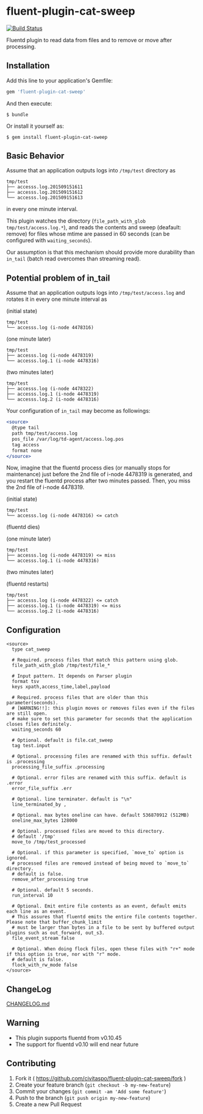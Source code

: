 # fluent-plugin-cat-sweep

[![Build Status](https://secure.travis-ci.org/civitaspo/fluent-plugin-cat-sweep.png?branch=master)](http://travis-ci.org/civitaspo/fluent-plugin-cat-sweep)

Fluentd plugin to read data from files and to remove or move after processing.

## Installation

Add this line to your application's Gemfile:

```ruby
gem 'fluent-plugin-cat-sweep'
```

And then execute:

    $ bundle

Or install it yourself as:

    $ gem install fluent-plugin-cat-sweep

## Basic Behavior

Assume that an application outputs logs into `/tmp/test` directory as

```
tmp/test
├── accesss.log.201509151611
├── accesss.log.201509151612
└── accesss.log.201509151613
```

in every one minute interval. 

This plugin watches the directory (`file_path_with_glob tmp/test/access.log.*`), and reads the contents and sweep (deafault: remove) for files whose mtime are passed in 60 seconds (can be configured with `waiting_seconds`).

Our assumption is that this mechanism should provide more durability than `in_tail` (batch read overcomes than streaming read). 

## Potential problem of in_tail

Assume that an application outputs logs into `/tmp/test/access.log` and rotates it in every one minute interval as

(initial state)

```
tmp/test
└── accesss.log (i-node 4478316)
```

(one minute later)

```
tmp/test
├── accesss.log (i-node 4478319)
└── accesss.log.1 (i-node 4478316)
```

(two minutes later)

```
tmp/test
├── accesss.log (i-node 4478322)
├── accesss.log.1 (i-node 4478319)
└── accesss.log.2 (i-node 4478316)
```

Your configuration of `in_tail` may become as followings:

```apache
<source>
  @type tail
  path tmp/test/access.log
  pos_file /var/log/td-agent/access.log.pos
  tag access
  format none
</source>
```

Now, imagine that the fluentd process dies (or manually stops for maintenance) just before the 2nd file of i-node 4478319 is generated, and you restart the fluentd process after two minutes passed. Then, you miss the 2nd file of i-node 4478319.

(initial state)

```
tmp/test
└── accesss.log (i-node 4478316) <= catch
```

(fluentd dies)

(one minute later)

```
tmp/test
├── accesss.log (i-node 4478319) <= miss
└── accesss.log.1 (i-node 4478316)
```

(two minutes later)

(fluentd restarts)

```
tmp/test
├── accesss.log (i-node 4478322) <= catch
├── accesss.log.1 (i-node 4478319) <= miss
└── accesss.log.2 (i-node 4478316)
```

## Configuration

```
<source>
  type cat_sweep

  # Required. process files that match this pattern using glob.
  file_path_with_glob /tmp/test/file_*

  # Input pattern. It depends on Parser plugin
  format tsv
  keys xpath,access_time,label,payload

  # Required. process files that are older than this parameter(seconds).
  # [WARNING!!]: this plugin moves or removes files even if the files are still open.
  # make sure to set this parameter for seconds that the application closes files definitely.
  waiting_seconds 60

  # Optional. default is file.cat_sweep
  tag test.input

  # Optional. processing files are renamed with this suffix. default is .processing
  processing_file_suffix .processing

  # Optional. error files are renamed with this suffix. default is .error
  error_file_suffix .err

  # Optional. line terminater. default is "\n"
  line_terminated_by ,

  # Optional. max bytes oneline can have. default 536870912 (512MB)
  oneline_max_bytes 128000

  # Optional. processed files are moved to this directory.
  # default '/tmp'
  move_to /tmp/test_processed

  # Optional. if this parameter is specified, `move_to` option is ignored.
  # processed files are removed instead of being moved to `move_to` directory.
  # default is false.
  remove_after_processing true

  # Optional. default 5 seconds.
  run_interval 10

  # Optional. Emit entire file contents as an event, default emits each line as an event.
  # This assures that fluentd emits the entire file contents together. Please note that buffer_chunk_limit
  # must be larger than bytes in a file to be sent by buffered output plugins such as out_forward, out_s3.
  file_event_stream false

  # Optional. When doing flock files, open these files with "r+" mode if this option is true, nor with "r" mode.
  # default is false.
  flock_with_rw_mode false
</source>
```

## ChangeLog

[CHANGELOG.md](CHANGELOG.md)

## Warning

* This plugin supports fluentd from v0.10.45
* The support for fluentd v0.10 will end near future

## Contributing

1. Fork it ( https://github.com/civitaspo/fluent-plugin-cat-sweep/fork )
2. Create your feature branch (`git checkout -b my-new-feature`)
3. Commit your changes (`git commit -am 'Add some feature'`)
4. Push to the branch (`git push origin my-new-feature`)
5. Create a new Pull Request
